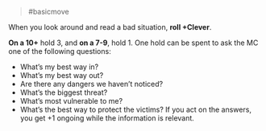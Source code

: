 > #basicmove 

When you look around and read a bad situation, **roll +Clever**.

**On a 10+** hold 3, and **on a 7-9**, hold 1. One hold can be spent to ask the MC one of the following questions:
- What’s my best way in?
- What’s my best way out?
- Are there any dangers we haven’t noticed?
- What’s the biggest threat?
- What’s most vulnerable to me?
- What’s the best way to protect the victims? If you act on the answers, you get +1 ongoing while the information is relevant.
